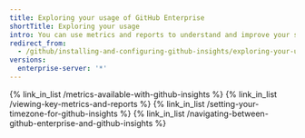 ```yaml
---
title: Exploring your usage of GitHub Enterprise
shortTitle: Exploring your usage
intro: You can use metrics and reports to understand and improve your software delivery process through data.
redirect_from:
  - /github/installing-and-configuring-github-insights/exploring-your-usage-of-github-enterprise
versions:
  enterprise-server: '*'
---
```


{% link_in_list /metrics-available-with-github-insights %}
{% link_in_list /viewing-key-metrics-and-reports %}
{% link_in_list /setting-your-timezone-for-github-insights %}
{% link_in_list /navigating-between-github-enterprise-and-github-insights %}
